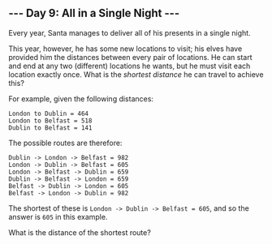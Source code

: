 ## \--- Day 9: All in a Single Night ---

Every year, Santa manages to deliver all of his presents in a single
night.

This year, however, he has some new locations to visit; his elves have
provided him the distances between every pair of locations. He can start
and end at any two (different) locations he wants, but he must visit
each location exactly once. What is the *shortest distance* he can
travel to achieve this?

For example, given the following distances:

    London to Dublin = 464
    London to Belfast = 518
    Dublin to Belfast = 141

The possible routes are therefore:

    Dublin -> London -> Belfast = 982
    London -> Dublin -> Belfast = 605
    London -> Belfast -> Dublin = 659
    Dublin -> Belfast -> London = 659
    Belfast -> Dublin -> London = 605
    Belfast -> London -> Dublin = 982

The shortest of these is `London -> Dublin -> Belfast = 605`, and so the
answer is `605` in this example.

What is the distance of the shortest route?
